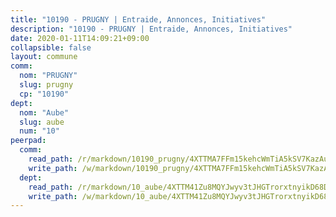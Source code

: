 ```yaml
---
title: "10190 - PRUGNY | Entraide, Annonces, Initiatives"
description: "10190 - PRUGNY | Entraide, Annonces, Initiatives"
date: 2020-01-11T14:09:21+09:00
collapsible: false
layout: commune
comm:
  nom: "PRUGNY"
  slug: prugny
  cp: "10190"
dept:
  nom: "Aube"
  slug: aube
  num: "10"
peerpad:
  comm:
    read_path: /r/markdown/10190_prugny/4XTTMA7FFm15kehcWmTiA5kSV7KazAuV3xgbVs2hXxePqWc6v
    write_path: /w/markdown/10190_prugny/4XTTMA7FFm15kehcWmTiA5kSV7KazAuV3xgbVs2hXxePqWc6v-K3TgUJ8jA4LNGVBmBH6qRc8QYCc8wpQzd6dqcm4WFmbiEVgf8gHitMpSRcVeKKKqzYj7TSBF1hdiqHcn8L8XTn6AJooznoNaQEm5LRuYnZmgyNaQzbDC3Z1kSk1RNkSwFkfq8Wxi
  dept:
    read_path: /r/markdown/10_aube/4XTTM41Zu8MQYJwyv3tJHGTrorxtnyikD68DsVemyiZk3ThMz
    write_path: /w/markdown/10_aube/4XTTM41Zu8MQYJwyv3tJHGTrorxtnyikD68DsVemyiZk3ThMz-K3TgTmGUJaeXhcyrKr3gXoqmq82GkfYoTwSCbr39jXo2qoiz4eMZ1zWf94tEK8PkgCEQwZ6j878iec7q7nyW22BbTVtKr2C3mJwkjMoqhPxRA9brvyfx2cZBiMVgJntTtrf7GrDW
---
```



